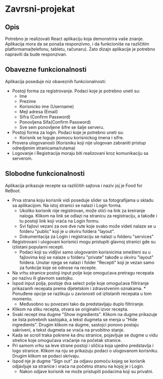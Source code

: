 # Zavrsni-projekat

## Opis

Potrebno je realizovati React aplikaciju koja demonstrira vaše znanje. Aplikacija mora da se ponaša responzivno, i da funkcioniše na različitim platformama(telefonu, tabletu, računaru). Zato dizajn aplikacije je potrebno napraviti da bude responzivan. 

## Obavezne funkcionalnosti

Aplikacija poseduje niz obaveznih funkcionalnosti:
* Postoji forma za registrovanje. Podaci koje je potrebno uneti su:
  * Ime
  * Prezime
  * Korisnicko ime (Username)
  * Mejl adresa (Email)
  * Sifra (Confirm Password)
  * Ponovljena Sifa(Confirm Password)
  * Sve sem ponovljene šifre se šalje serveru.
* Postoji forma za login. Podaci koje je potrebno uneti su:
  * Korisnik se loguje pomocu korisnickog imena i sifre.
* Provera ulogovanosti (Korisniku koji nije ulogovan zabraniti pristup odredjenim stranicama/rutama)
* Logovanje i Registracija moraju biti realizovani kroz komunikaciju sa serverom.

## Slobodne funkcionalnosti

Aplikacija prikazuje recepte sa različitih sajtova i naziv joj je Food for ReBoot.
* Prva strana koju korisnik vidi poseduje slider sa fotografijama u skladu sa aplikacijom. Na istoj stranici se nalazi i Login forma.
  * Ukoliko korisnik nije registrovan, može otići na link za kreiranje naloga. Klikom na link se odlazi na stranicu za registraciju, a takođe i tu postoji link koji vraća na Login formu.
  * Svi fajlovi vezani za ove dve rute koje svako može videti nalaze se u folderu "public" koji je u okviru foldera "layout". 
  * Dokumentacija za Login i registraciju se nalazi u folderu "services"
* Registrovani i ulogovani korisnici mogu pristupiti glavnoj stranici gde su izlistani popularni recepti. 
  * Podaci koji su vidljivi samo ulogovanim korisnicima smešteni su u fajlovima koji se nalaze u folderu "private" takođe u okviru "layout" foldera. Unutar njega se nalazi i folder "Recepti" koji je vezan samo za funkcije koje se odnose na recepte.
* Na vrhu stranice postoji input polje koje omogućava pretragu recepata po nazivu ili glavnom sastojku.
* Ispod input polja, postoje dva select polje koje omogućava filtriranje prikazanih recepata prema dijetetskim i zdravstvenim oznakama.   * Ponuđene opcije se razlikuju u zavisnosti od izlistanih recepata u tom momentu. 
  * Međusobno su povezani tako da predstavljaju duplo filtriranje.
* Klikom na sliku recepta, otvara se originalni izvor recepta.
* Svaki recept ima dugme "Show ingredients". Klikom na dugme prikazuje se lista potrebnih sastojaka, a tekst dugmeta se menja u "Hide ingredients". Drugim klikom na dugme, sastojci ponovo postaju sakriveni, a tekst dugmeta se vraća na prvobitno stanje.
* Kada se scroll traka pokrene ka dnu stranice, pojavljuje se dugme u vidu strelice koje omogućava vraćanje na početak stranice.
* Pri samom vrhu sa leve strane postoji i sličica koja ujedno predstavlja i logo stranice. Klikom na nju se prikazuju podaci o ulogovanom korisniku. Drugim klikom se podaci skrivaju.
* Ispod nje je dugme "Sign out" za odjavu pomoću kojeg se korisnik odjavljuje sa stranice i vraća na početnu stranu na kojoj je i Login.
  * Nakon odjave korisnik ne može pristupiti podacima koji su privatni.
